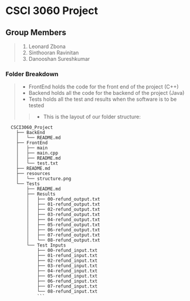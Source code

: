 # CSCI 3060 Project #

## Group Members ##
> 1. Leonard Zbona
> 2. Sinthooran Ravinitan
> 3. Danooshan Sureshkumar

### Folder Breakdown ###
> * FrontEnd holds the code for the front end of the project (C++)
> * Backend holds all the code for the backend of the project (Java)
> * Tests holds all the test and results when the software is to be tested
  >>  * This is the layout of our folder structure:
  
``` 
  CSCI3060_Project
    ├── BackEnd
    │   └── README.md
    ├── FrontEnd
    │   ├── main
    │   ├── main.cpp
    │   ├── README.md
    │   └── test.txt
    ├── README.md
    ├── resources
    │   └── structure.png
    └── Tests
        ├── README.md
        ├── Results
        │   ├── 00-refund_output.txt
        │   ├── 01-refund_output.txt
        │   ├── 02-refund_output.txt
        │   ├── 03-refund_output.txt
        │   ├── 04-refund_output.txt
        │   ├── 05-refund_output.txt
        │   ├── 06-refund_output.txt
        │   ├── 07-refund_output.txt
        │   └── 08-refund_output.txt
        └── Test Inputs
            ├── 00-refund_input.txt
            ├── 01-refund_input.txt
            ├── 02-refund_input.txt
            ├── 03-refund_input.txt
            ├── 04-refund_input.txt
            ├── 05-refund_input.txt
            ├── 06-refund_input.txt
            ├── 07-refund_input.txt
            └── 08-refund_input.txt
            ```


